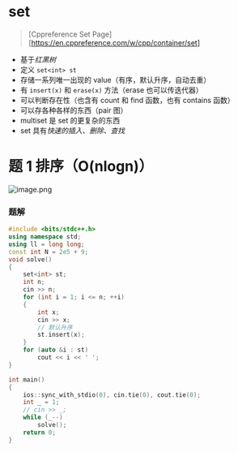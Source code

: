 # set
> [Cppreference Set Page][https://en.cppreference.com/w/cpp/container/set]
- 基于*红黑树*
- 定义 `set<int> st`
- 存储一系列唯一出现的 value（有序，默认升序，自动去重）
- 有 `insert(x)` 和 `erase(x)` 方法（erase 也可以传迭代器）
- 可以判断存在性（也含有 count 和 find 函数，也有 contains 函数）
- 可以存各种各样的东西（pair 图）
- multiset 是 set 的更复杂的东西
- set 具有*快速的插入、删除、查找*

# 题 1 排序（O(nlogn)）
![image.png](https://iili.io/JEjdGLu.png)
### 题解
``` cpp
#include <bits/stdc++.h>
using namespace std;
using ll = long long;
const int N = 2e5 + 9;
void solve()
{
    set<int> st;
    int n;
    cin >> n;
    for (int i = 1; i <= n; ++i)
    {
        int x;
        cin >> x;
        // 默认升序
        st.insert(x);
    }
    for (auto &i : st)
        cout << i << ' ';
}

int main()
{
    ios::sync_with_stdio(0), cin.tie(0), cout.tie(0);
    int _ = 1;
    // cin >> _;
    while (_--)
        solve();
    return 0;
}
```


